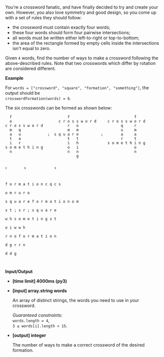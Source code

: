 <div class="markdown"><p>You're a crossword fanatic, and have finally decided to try and create your own. However, you also love symmetry and good design, so you come up with a set of rules they should follow:</p>
<ul>
<li>the crossword must contain exactly four words;</li>
<li>these four words should form four pairwise intersections;</li>
<li>all words must be written either left-to-right or top-to-bottom;</li>
<li>the area of the rectangle formed by empty cells inside the intersections isn't equal to zero.</li>
</ul>
<p>Given <code>4</code> words, find the number of ways to make a crossword following the above-described rules. Note that two crosswords which differ by rotation are considered different.</p>
<p><strong>Example</strong></p>
<p>For <code>words = ["crossword", "square", "formation", "something"]</code>, the output should be<br>
<code>crosswordFormation(words) = 6</code>.</p>
<p>The six crosswords can be formed as shown below:</p>
<pre><code>  f                         f                             f
  o                     c r o s s w o r d     c r o s s w o r d
c r o s s w o r d           r   o                   q     r
  m   q                     m   m                   u     m
  a   u            ;  s q u a r e          ;        a     a
  t   a                     t   t                   r     t
  i   r                     i   h             s o m e t h i n g
s o m e t h i n g           o   i                         o
  n                         n   n                         n
                                g                               
                                                              
    c         s               s                                      
f o r m a t i o n       c     q               c         s          
    o         m         r     u               r         o      
    s q u a r e       f o r m a t i o n       o         m            
    s         t    ;    s     r            ;  s q u a r e                  
    w         h         s o m e t i n g       s         t         
    o         i         w                     w         h     
    r         n         o                   f o r m a t i o n            
    d         g         r                     r         n         
                        d                     d         g             
</code></pre>
<p><strong>Input/Output</strong></p>
<ul>
<li><strong>[time limit] 4000ms (py3)</strong></li>
</ul>
<ul>
<li>
<p><strong>[input] array.string words</strong></p>
<p>An array of distinct strings, the words you need to use in your crossword.</p>
<p><em>Guaranteed constraints:</em><br>
<code>words.length = 4</code>,<br>
<code>3 ≤ words[i].length &lt; 15</code>.</p>
</li>
<li>
<p><strong>[output] integer</strong></p>
<p>The number of ways to make a correct crossword of the desired formation.</p>
</li>
</ul>
</div>